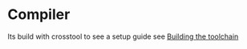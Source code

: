 # Compiler
Its build with crosstool to see a setup guide see [Building the toolchain](https://github.com/esp8266/esp8266-wiki/blob/master/Building_the_toolchain.md)